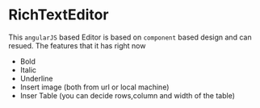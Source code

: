 # RichTextEditor

This `angularJS` based Editor is based on `component` based design and can resued. The features that it has right now

 - Bold
 - Italic
 - Underline
 - Insert image (both from url or local machine)
 - Inser Table (you can decide rows,column and width of the table)

